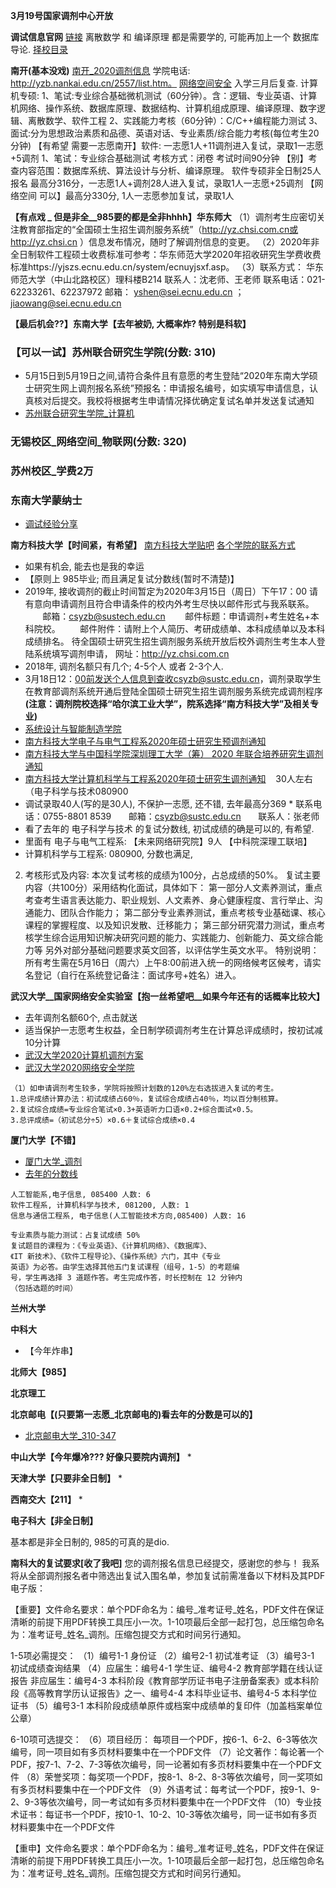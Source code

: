 **3月19号国家调剂中心开放**

**调试信息官网**
[链接](https://yz.chsi.com.cn/yztj/)
离散数学 和 编译原理 都是需要学的, 可能再加上一个 数据库导论.
[择校目录](https://zhuanlan.zhihu.com/p/109917994)


**南开(基本没戏)**
[南开_2020调剂信息](https://yzb.nankai.edu.cn/2020/0519/c5508a273075/page.htm)
学院电话: http://yzb.nankai.edu.cn/2557/list.htm。
[网络空间安全](https://cyber.nankai.edu.cn/2020/0519/c13348a273151/page.htm)
入学三月后复查.
计算机专硕:
1、笔试:专业综合基础微机测试（60分钟）。含：逻辑、专业英语、计算机网络、操作系统、数据库原理、数据结构、计算机组成原理、编译原理、数字逻辑、离散数学、软件工程
2、实践能力考核（60分钟）：C/C++编程能力测试
3、面试:分为思想政治素质和品德、英语对话、专业素质/综合能力考核(每位考生20分钟)
【有希望 需要一志愿南开】软件: 一志愿1人+11调剂进入复试，录取1一志愿+5调剂
1、笔试：专业综合基础测试
考核方式：闭卷 考试时间90分钟
【别】考查内容范围：数据库系统、算法设计与分析、编译原理。
软件专硕非全日制25人报名
最高分316分，一志愿1人+调剂28人进入复试，录取1人一志愿+25调剂
【网络空间 可以】最高分330分, 1人一志愿参加复试，录取1人

**【有点戏 _ 但是非全__985要的都是全非hhhh】华东师大**
（1）调剂考生应密切关注教育部指定的“全国硕士生招生调剂服务系统”（http://yz.chsi.com.cn或http://yz.chsi.cn ）信息发布情况，随时了解调剂信息的变更。
（2）2020年非全日制软件工程硕士收费标准可参考：华东师范大学2020年招收研究生学费收费标准https://yjszs.ecnu.edu.cn/system/ecnuyjsxf.asp。
（3）联系方式： 
华东师范大学（中山北路校区）理科楼B214
联系人：沈老师、王老师
联系电话：021-62233261、62237972
邮箱： yshen@sei.ecnu.edu.cn ；jiaowang@sei.ecnu.edu.cn

**【最后机会??】东南大学【去年被奶, 大概率炸? 特别是科软】**
### 【可以一试】苏州联合研究生学院(分数: 310)
* 5月15日到5月19日之间,请符合条件且有意愿的考生登陆“2020年东南大学硕士研究生网上调剂报名系统”预报名：申请报名编号，如实填写申请信息，认真核对后提交。我校将根据考生申请情况择优确定复试名单并发送复试通知
* [苏州联合研究生学院_计算机](https://yzb.seu.edu.cn/2020/0513/c6676a327811/page.psp)
### 无锡校区_网络空间_物联网(分数: 320)
### 苏州校区_学费2万
### 东南大学蒙纳士 
* [调试经验分享
](东南大学蒙纳士)


**南方科技大学【时间紧，有希望】**
[南方科技大学贴吧](https://tieba.baidu.com/f?kw=%E5%8D%97%E6%96%B9%E7%A7%91%E6%8A%80%E5%A4%A7%E5%AD%A6&ie=utf-8&tp=0)
[各个学院的联系方式](https://gs.sustech.edu.cn/callus)
* 如果有机会, 能去也是我的幸运
* 【原则上 985毕业; 而且满足复试分数线(暂时不清楚)】
* 2019年, 接收调剂的截止时间暂定为2020年3月15日（周日）下午17：00
请有意向申请调剂且符合申请条件的校内外考生尽快以邮件形式与我系联系。         
邮箱：csyzb@sustech.edu.cn         邮件标题：申请调剂+考生姓名+本科院校。         
邮件附件：请附上个人简历、考研成绩单、本科成绩单以及本科成绩排名。
待全国硕士研究生招生调剂服务系统开放后校外调剂生考生本人登陆系统填写调剂申请，
网址：http://yz.chsi.com.cn
* 2018年, 调剂名额只有几个; 4-5个人 或者 2-3个人.
* 3月18日12：00前发送个人信息到查收csyzb@sustc.edu.cn，调剂录取学生在教育部调剂系统开通后登陆全国硕士研究生招生调剂服务系统完成调剂程序
**(注意：调剂院校选择“哈尔滨工业大学”，院系选择“南方科技大学”及相关专业)**
* [系统设计与智能制造学院](https://mp.weixin.qq.com/s/CRBZdYJ-TtWtOn7H5Vk0bw)
* [南方科技大学电子与电气工程系2020年硕士研究生预调剂通知](https://eee.sustc.edu.cn/?p=4288)
* [南方科技大学与中国科学院深圳理工大学（筹）
2020 年联合培养研究生调剂通知](https://gs.sustech.edu.cn/upload/files/%E6%8B%9B%E7%94%9F%E6%96%87%E4%BB%B6/P020200522684354994981.pdf)
* [南方科技大学计算机科学与工程系2020年硕士研究生调剂通知](https://www.scholat.com/vpost.html?pid=137292)    30人左右（电子科学与技术080900
* 调试录取40人(写的是30人), 不保护一志愿, 还不错, 去年最高分369
* 联系电话：0755-8801 8539       邮箱：csyzb@sustc.edu.cn       联系人：张老师
* 看了去年的 电子科学与技术 的复试分数线, 初试成绩的确是可以的, 有希望.
* 里面有 电子与电气工程系: 【未来网络研究院】9人 []()【中科院深理工联培】
* 计算机科学与工程系: 080900, 分数也满足, 
2) 考核形式及内容:
本次复试考核的成绩为100分，占总成绩的50%。
复试主要内容（共100分）采用结构化面试，具体如下：
第一部分人文素养测试，重点考查考生语言表达能力、职业规划、人文素养、身心健康程度、言行举止、沟通能力、团队合作能力；
第二部分专业素养测试，重点考核专业基础课、核心课程的掌握程度、以及知识发散、迁移能力；
第三部分研究潜力测试，重点考核学生综合运用知识解决研究问题的能力、实践能力、创新能力、英文综合能力等
另外对部分基础问题要求英文回答，以评估学生英文水平。
特别说明：所有考生需在5月16日（周六）上午8:00前进入统一的网络候考区候考，请实名登记（自行在系统登记备注：面试序号+姓名）进入。

**武汉大学__国家网络安全实验室【抱一丝希望吧__如果今年还有的话概率比较大】**
* 去年调剂名额60个, 点击就送
* 适当保护一志愿考生权益，全日制学硕调剂考生在计算总评成绩时，按初试减10分计算
* [武汉大学2020计算机调剂方案](http://cs.whu.edu.cn/news_show.aspx?id=1279)
* [武汉大学2020网络安全学院]()
```
（1）如申请调剂考生较多，学院将按照计划数的120%左右选拔进入复试的考生。
1.总评成绩计算办法：初试成绩占60％，复试综合成绩占40％，均以百分制核算。
2.复试综合成绩=专业综合笔试×0.3+英语听力口语×0.2+综合面试×0.5。
3.总评成绩=（初试总分÷5）×0.6＋复试综合成绩×0.4 
```


**厦门大学【不错】**
* [厦门大学_调剂](https://informatics.xmu.edu.cn/info/1050/9564.htm)
* [去年的分数线](https://informatics.xmu.edu.cn/info/1050/9503.htm)
```
人工智能系,电子信息, 085400 人数: 6
软件工程系, 计算机科学与技术, 081200, 人数: 1
信息与通信工程系, 电子信息(人工智能技术方向,085400) 人数: 16

专业素质与能力测试：占复试成绩 50%
复试题目的课程为：《专业英语》、《计算机网络》、《数据库》、
《IT 新技术》、《软件工程导论》、《操作系统》六门，其中《专业
英语》为必答。由学生选择其他五门复试课程（组号，1-5）的考题编
号，学生再选择 3 道题作答。考生完成作答，时长控制在 12 分钟内
（包括选题的时间）
``` 

**兰州大学**


**中科大**
* 【今年炸串】


**北师大【985】**


**北京理工**


**北京邮电【(只要第一志愿_北京邮电的)看去年的分数是可以的】**
* [北京邮电大学_310-347](https://scs.bupt.edu.cn/info/1020/2163.htm)


**中山大学【今年爆冷??? 好像只要院内调剂】**
* 

**天津大学【只要非全日制】**
* 

**西南交大【211】**
* 

**电子科大【非全日制】**

基本都是非全日制的, 985的可真的是dio.









**南科大的复试要求[收了我吧]**
您的调剂报名信息已经提交，感谢您的参与！
我系将从全部调剂报名者中筛选出复试入围名单，参加复试前需准备以下材料及其PDF电子版：

【重要】文件命名要求：单个PDF命名为：编号_准考证号_姓名，PDF文件在保证清晰的前提下用PDF转换工具压小一次。1-10项最后全部一起打包，总压缩包命名为：准考证号_姓名_调剂。压缩包提交方式和时间另行通知。

1-5项必需提交：
（1）编号1-1 身份证
（2）编号2-1 初试准考证
（3）编号3-1 初试成绩查询结果
（4）应届生：编号4-1 学生证、编号4-2 教育部学籍在线认证报告
     非应届生：编号4-3 本科阶段《教育部学历证书电子注册备案表》或本科阶段《高等教育学历认证报告》之一、编号4-4 本科毕业证书、编号4-5 本科学位证书
（5）编号3-1 本科阶段成绩单原件或档案中成绩单的复印件（加盖档案单位公章）

6-10项可选提交：
（6）项目经历： 每项目一个PDF，按6-1、6-2、6-3等依次编号，同一项目如有多页材料要集中在一个PDF文件
（7）论文著作：每论著一个PDF，按7-1、7-2、7-3等依次编号，同一论著如有多页材料要集中在一个PDF文件
（8）荣誉奖项：每奖项一个PDF，按8-1、8-2、8-3等依次编号，同一奖项如有多页材料要集中在一个PDF文件
（9）外语考试：每考试一个PDF，按9-1、9-2、9-3等依次编号，同一考试如有多页材料要集中在一个PDF文件
（10）专业技术证书：每证书一个PDF，按10-1、10-2、10-3等依次编号，同一证书如有多页材料要集中在一个PDF文件

【重申】文件命名要求：单个PDF命名为：编号_准考证号_姓名，PDF文件在保证清晰的前提下用PDF转换工具压小一次。1-10项最后全部一起打包，总压缩包命名为：准考证号_姓名_调剂。压缩包提交方式和时间另行通知。